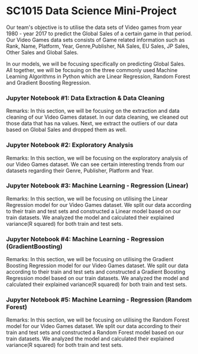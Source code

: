 # SC1015 Data Science Mini-Project

Our team's objective is to utilise the data sets of Video games from year 1980 - year 2017 to predict the Global Sales of a certain game in that period. Our Video Games data sets consists of Game related information such as Rank, Name, Platform, Year, Genre,Publisher, NA Sales, EU Sales, JP Sales, Other Sales and Global Sales.  

In our models, we will be focusing specifically on predicting Global Sales. All together, we will be focsuing on the three commonly used Machine Learning Algorithms in Python which are Linear Regression, Random Forest and Gradient Boosting Regression.

### Jupyter Notebook #1: Data Extraction & Data Cleaning

  Remarks: In this section, we will be focusing on the extraction and data cleaning of our Video Games dataset. In our data cleaning, we cleaned out those data that has            na values. Next, we extract the outliers of our data based on Global Sales and dropped them as well.
  
### Jupyter Notebook #2: Exploratory Analysis

  Remarks: In this section, we will be focusing on the exploratory analysis of our Video Games dataset. We can see certain interesting trends from our datasets regarding            their Genre, Publisher, Platform and Year. 
  
### Jupyter Notebook #3: Machine Learning - Regression (Linear)

  Remarks: In this section, we will be focusing on utilising the Linear Regression model for our Video Games dataset. We split our data according to their train and              test sets and constructed a Linear model based on our train datasets. We analyzed the model and calculated their explained variance(R squared) for both train            and test sets.   

### Jupyter Notebook #4: Machine Learning - Regression (GradientBoosting)

  Remarks: In this section, we will be focusing on utilising the Gradient Boosting Regression model for our Video Games dataset. We split our data according to           their train and test sets and constructed a Gradient Boosting Regression model based on our train datasets. We analyzed the model and calculated their explained                variance(R squared) for both train and test sets.

### Jupyter Notebook #5: Machine Learning - Regression (Random Forest)

  Remarks: In this section, we will be focusing on utilising the Random Forest model for our Video Games dataset. We split our data according to their                            train and test sets and constructed a Random Forest model based on our train datasets. We analyzed the model and calculated their explained                               variance(R squared) for both train and test sets.


